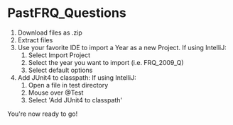 # PastFRQ_Questions

1. Download files as .zip
2. Extract files
3. Use your favorite IDE to import a Year as a new Project.
  If using IntelliJ:
    1) Select Import Project
    2) Select the year you want to import (i.e. FRQ_2009_Q)
    3) Select default options
4. Add JUnit4 to classpath:
  If using IntelliJ:
    1) Open a file in test directory
    2) Mouse over @Test
    3) Select 'Add JUnit4 to classpath'

You're now ready to go!
